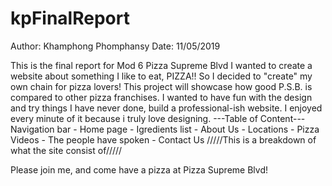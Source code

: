 # kpFinalReport
Author: Khamphong Phomphansy
Date: 11/05/2019


This is the final report for Mod 6
Pizza Supreme Blvd 
I wanted to create a website about something I like to eat, PIZZA!! So I decided to "create" my own chain for pizza lovers!
This project will showcase how good P.S.B. is compared to other pizza franchises. I wanted to have fun with the design and try things I have never done, build a professional-ish website. I enjoyed every minute of it because i truly love designing. 
---Table of Content---
    Navigation bar
    - Home page
    - Igredients list
    - About Us
    - Locations 
    - Pizza Videos
    - The people have spoken
    - Contact Us
/////This is a breakdown of what the site consist of/////

Please join me, and come have a pizza at Pizza Supreme Blvd!

